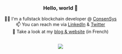 <div align="center">

### Hello, world 👋

🧑‍💻 I'm a fullstack blockchain developer @ [ConsenSys](https://github.com/ConsenSys)  
📫 You can reach me via [LinkedIn](https://www.linkedin.com/in/alainnicolas/) & [Twitter](https://twitter.com/Alain_Ncls/)  
📰 Take a look at my [blog & website](https://alainnicolas.fr) (in French)
  
<br>
  
<picture>
  <source
    srcset="https://github-readme-stats-psi-two-84.vercel.app/api?username=alainncls&show=reviews,prs_merged,prs_merged_percentage&theme=dark"
    media="(prefers-color-scheme: dark)"
  />
  <source
    srcset="https://github-readme-stats-psi-two-84.vercel.app/api?username=alainncls&show=reviews,prs_merged,prs_merged_percentage"
    media="(prefers-color-scheme: light), (prefers-color-scheme: no-preference)"
  />
  <img src="https://github-readme-stats-psi-two-84.vercel.app/api?username=alainncls&show=reviews,prs_merged,prs_merged_percentage" />
</picture>

</div>
